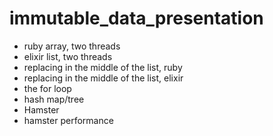 # immutable_data_presentation

- ruby array, two threads
- elixir list, two threads
- replacing in the middle of the list, ruby
- replacing in the middle of the list, elixir
- the for loop
- hash map/tree
- Hamster
- hamster performance

